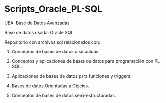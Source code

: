 # Scripts_Oracle_PL-SQL

UEA: Base de Datos Avanzadas

Base de datos usada: Oracle SQL

Repositorio con archivos sql relacionados con:

1. Conceptos de bases de datos distribuidas.

2. Conceptos y aplicaciones de bases de datos para programación con PL-SQL.

3. Aplicaciones de bases de datos para funciones y triggers.

4. Bases de datos Orientadas a Objetos.

5. Conceptos de bases de datos semi-estructuradas.
